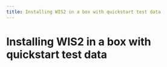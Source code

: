 ```yaml
---
title: Installing WIS2 in a box with quickstart test data
---
```


# Installing WIS2 in a box with quickstart test data

